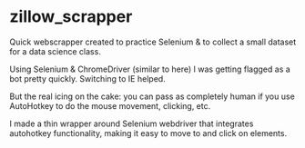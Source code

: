 # zillow_scrapper

Quick webscrapper created to practice Selenium & to collect a small dataset for a data science class.

Using Selenium & ChromeDriver (similar to here) I was getting flagged as a bot pretty quickly. Switching to IE helped.

But the real icing on the cake: you can pass as completely human if you use AutoHotkey to do the mouse movement, clicking, etc.

I made a thin wrapper around Selenium webdriver that integrates autohotkey functionality, making it easy to move to and click on elements.
